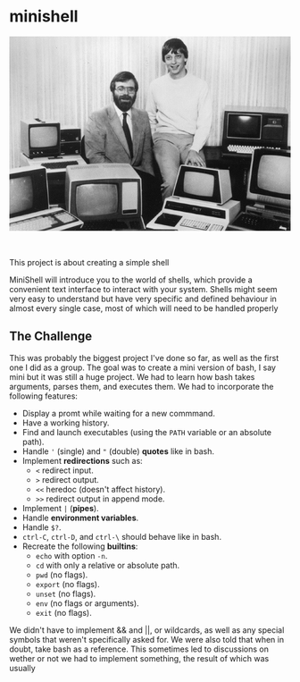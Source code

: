 # minishell
<p align="center">
<img src ="https://github.com/Hamaarour/minishell/blob/Parsing/team.jpg">
</p>
<p align="center">
<img src ="">
</p>

This project is about creating a simple shell

MiniShell will introduce you to the world of shells, which provide a convenient text interface to interact with your system. Shells might seem very easy to understand but have very specific and defined behaviour in almost every single case, most of which will need to be handled properly

## The Challenge
This was probably the biggest project I've done so far, as well as the first one I did as a group.  The goal was to create a mini version of bash, I say mini but it was still a huge project.  We had to learn how bash takes arguments, parses them, and executes them. We had to incorporate the following features:
- Display a promt while waiting for a new commmand.
- Have a working history.
- Find and launch executables (using the `PATH` variable or an absolute path).
- Handle `'` (single) and `"` (double) **quotes** like in bash.
- Implement **redirections** such as:
  - `<` redirect input.
  - `>` redirect output.
  - `<<` heredoc (doesn't affect history).
  - `>>` redirect output in append mode.
- Implement `|` (**pipes**).
- Handle **environment variables**.
- Handle `$?`.
- `ctrl-C`, `ctrl-D`, and `ctrl-\` should behave like in bash.
- Recreate the following **builtins**:
  - `echo` with option `-n`.
  - `cd` with only a relative or absolute path.
  - `pwd` (no flags).
  - `export` (no flags).
  - `unset` (no flags).
  - `env` (no flags or arguments).
  - `exit` (no flags).

We didn't have to implement && and ||, or wildcards, as well as any special symbols that weren't specifically asked for.  We were also told that when in doubt, take bash as a reference.  This sometimes led to discussions on wether or not we had to implement something, the result of which was usually
